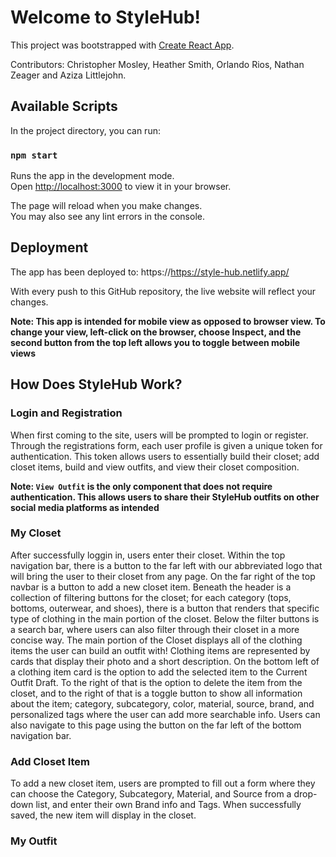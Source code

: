 # Welcome to StyleHub!

This project was bootstrapped with [Create React App](https://github.com/facebook/create-react-app).

Contributors: Christopher Mosley, Heather Smith, Orlando Rios, Nathan Zeager and Aziza Littlejohn.

## Available Scripts

In the project directory, you can run:

### `npm start`

Runs the app in the development mode.\
Open [http://localhost:3000](http://localhost:3000) to view it in your browser.

The page will reload when you make changes.\
You may also see any lint errors in the console.

## Deployment

The app has been deployed to: https://https://style-hub.netlify.app/

With every push to this GitHub repository, the live website will reflect your changes.

**Note: This app is intended for mobile view as opposed to browser view. To change your view, left-click on the browser, choose Inspect, and the second button from the top left allows you to toggle between mobile views**

## How Does StyleHub Work?

### Login and Registration

When first coming to the site, users will be prompted to login or register. Through the registrations form, each user profile is given a unique token for authentication. This token allows users to essentially build their closet; add closet items, build and view outfits, and view their closet composition.

**Note: `View Outfit` is the only component that does not require authentication. This allows users to share their StyleHub outfits on other social media platforms as intended**

### My Closet

After successfully loggin in, users enter their closet. Within the top navigation bar, there is a button to the far left with our abbreviated logo that will bring the user to their closet from any page. On the far right of the top navbar is a button to add a new closet item. Beneath the header is a collection of filtering buttons for the closet; for each category (tops, bottoms, outerwear, and shoes), there is a button that renders that specific type of clothing in the main portion of the closet. Below the filter buttons is a search bar, where users can also filter through their closet in a more concise way. The main portion of the Closet displays all of the clothing items the user can build an outfit with! Clothing items are represented by cards that display their photo and a short description. On the bottom left of a clothing item card is the option to add the selected item to the Current Outfit Draft. To the right of that is the option to delete the item from the closet, and to the right of that is a toggle button to show all information about the item; category, subcategory, color, material, source, brand, and personalized tags where the user can add more searchable info. Users can also navigate to this page using the button on the far left of the bottom navigation bar.

### Add Closet Item

To add a new closet item, users are prompted to fill out a form where they can choose the Category, Subcategory, Material, and Source from a drop-down list, and enter their own Brand info and Tags. When successfully saved, the new item will display in the closet.

### My Outfit

